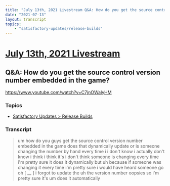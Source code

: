```yaml
---
title: "July 13th, 2021 Livestream Q&A: How do you get the source control version number embedded in the game?"
date: "2021-07-13"
layout: transcript
topics:
    - "satisfactory-updates/release-builds"
---
```

# [July 13th, 2021 Livestream](../2021-07-13.md)
## Q&A: How do you get the source control version number embedded in the game?
https://www.youtube.com/watch?v=C7jnOWalyHM

### Topics
* [Satisfactory Updates > Release Builds](../topics/satisfactory-updates/release-builds.md)

### Transcript

> um how do you guys get the source control version number embedded in the game does that dynamically update or is someone changing the number by hand every time i i don't know i actually don't know i think i think it's i don't think someone is changing every time i'm pretty sure it does it dynamically but uh because if someone was changing it every time i'm pretty sure i would have heard someone go oh [ __ ] i forgot to update the uh the version number oopsies so i'm pretty sure it's um does it automatically

